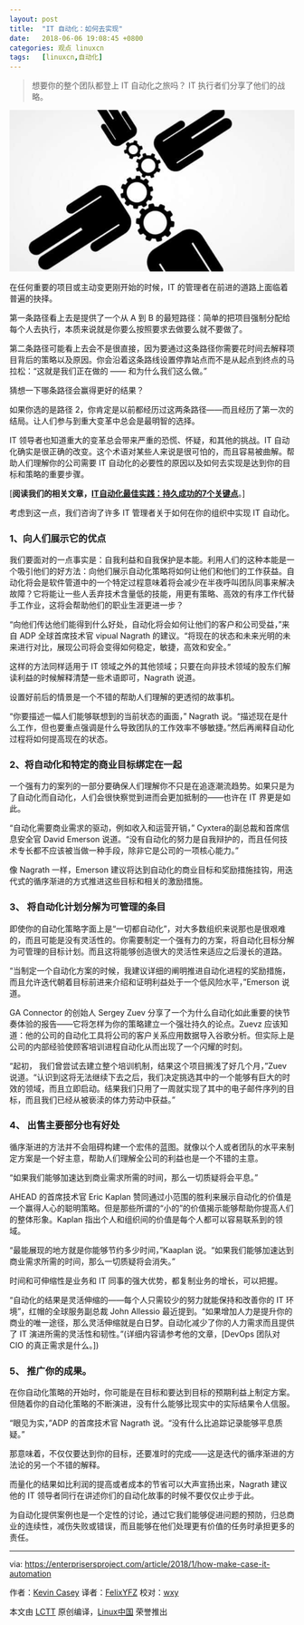 ```yaml
---
layout: post
title:	"IT 自动化：如何去实现"
date:	2018-06-06 19:08:45 +0800 
categories:	观点 linuxcn 
tags:	[linuxcn,自动化]
---
```




> 
> 想要你的整个团队都登上 IT 自动化之旅吗？ IT 执行者们分享了他们的战略。
> 
> 
> 


![](/Asserts/Images/album/201806/06/190848x5k8u2o85bu9krmt.jpg)


在任何重要的项目或主动变更刚开始的时候，IT 的管理者在前进的道路上面临着普遍的抉择。


第一条路径看上去是提供了一个从 A 到 B 的最短路径：简单的把项目强制分配给每个人去执行，本质来说就是你要么按照要求去做要么就不要做了。


第二条路径可能看上去会不是很直接，因为要通过这条路径你需要花时间去解释项目背后的策略以及原因。你会沿着这条路线设置停靠站点而不是从起点到终点的马拉松：“这就是我们正在做的 —— 和为什么我们这么做。”


猜想一下哪条路径会赢得更好的结果？


如果你选的是路径 2，你肯定是以前都经历过这两条路径——而且经历了第一次的结局。让人们参与到重大变革中总会是最明智的选择。


IT 领导者也知道重大的变革总会带来严重的恐慌、怀疑，和其他的挑战。IT 自动化确实是很正确的改变。这个术语对某些人来说是很可怕的，而且容易被曲解。帮助人们理解你的公司需要 IT 自动化的必要性的原因以及如何去实现是达到你的目标和策略的重要步骤。


[**阅读我们的相关文章，**[**IT自动化最佳实践：持久成功的7个关键点**](https://enterprisersproject.com/article/2018/1/it-automation-best-practices-7-keys-long-term-success?sc_cid=70160000000h0aXAAQ)。]


考虑到这一点，我们咨询了许多 IT 管理者关于如何在你的组织中实现 IT 自动化。


### 1、向人们展示它的优点


我们要面对的一点事实是：自我利益和自我保护是本能。利用人们的这种本能是一个吸引他们的好方法：向他们展示自动化策略将如何让他们和他们的工作获益。自动化将会是软件管道中的一个特定过程意味着将会减少在半夜呼叫团队同事来解决故障？它将能让一些人丢弃技术含量低的技能，用更有策略、高效的有序工作代替手工作业，这将会帮助他们的职业生涯更进一步？


“向他们传达他们能得到什么好处，自动化将会如何让他们的客户和公司受益，”来自 ADP 全球首席技术官 vipual Nagrath 的建议。“将现在的状态和未来光明的未来进行对比，展现公司将会变得如何稳定，敏捷，高效和安全。”


这样的方法同样适用于 IT 领域之外的其他领域；只要在向非技术领域的股东们解读利益的时候解释清楚一些术语即可，Nagrath 说道。


设置好前后的情景是一个不错的帮助人们理解的更透彻的故事机。


“你要描述一幅人们能够联想到的当前状态的画面，” Nagrath 说。“描述现在是什么工作，但也要重点强调是什么导致团队的工作效率不够敏捷。”然后再阐释自动化过程将如何提高现在的状态。


### 2、将自动化和特定的商业目标绑定在一起


一个强有力的案列的一部分要确保人们理解你不只是在追逐潮流趋势。如果只是为了自动化而自动化，人们会很快察觉到进而会更加抵制的——也许在 IT 界更是如此。


“自动化需要商业需求的驱动，例如收入和运营开销，” Cyxtera的副总裁和首席信息安全官 David Emerson 说道。“没有自动化的努力是自我辩护的，而且任何技术专长都不应该被当做一种手段，除非它是公司的一项核心能力。”


像 Nagrath 一样，Emerson 建议将达到自动化的商业目标和奖励措施挂钩，用迭代式的循序渐进的方式推进这些目标和相关的激励措施。


### 3、 将自动化计划分解为可管理的条目


即使你的自动化策略字面上是“一切都自动化”，对大多数组织来说那也是很艰难的，而且可能是没有灵活性的。你需要制定一个强有力的方案，将自动化目标分解为可管理的目标计划。而且这将能够创造很大的灵活性来适应之后漫长的道路。


“当制定一个自动化方案的时候，我建议详细的阐明推进自动化进程的奖励措施，而且允许迭代朝着目标前进来介绍和证明利益处于一个低风险水平，”Emerson 说道。


GA Connector 的创始人 Sergey Zuev 分享了一个为什么自动化如此重要的快节奏体验的报告——它将怎样为你的策略建立一个强壮持久的论点。Zuevz 应该知道：他的公司的自动化工具将公司的客户关系应用数据导入谷歌分析。但实际上是公司的内部经验使顾客培训进程自动化从而出现了一个闪耀的时刻。


“起初， 我们曾尝试去建立整个培训机制，结果这个项目搁浅了好几个月，”Zuev 说道。“认识到这将无法继续下去之后，我们决定挑选其中的一个能够有巨大的时效的领域，而且立即启动。结果我们只用了一周就实现了其中的电子邮件序列的目标，而且我们已经从被亵渎的体力劳动中获益。”


### 4、 出售主要部分也有好处


循序渐进的方法并不会阻碍构建一个宏伟的蓝图。就像以个人或者团队的水平来制定方案是一个好主意，帮助人们理解全公司的利益也是一个不错的主意。


“如果我们能够加速达到商业需求所需的时间，那么一切质疑将会平息。”


AHEAD 的首席技术官 Eric Kaplan 赞同通过小范围的胜利来展示自动化的价值是一个赢得人心的聪明策略。但是那些所谓的“小的”的价值揭示能够帮助你提高人们的整体形象。Kaplan 指出个人和组织间的价值是每个人都可以容易联系到的领域。


“最能展现的地方就是你能够节约多少时间，”Kaaplan 说。“如果我们能够加速达到商业需求所需的时间，那么一切质疑将会消失。”


时间和可伸缩性是业务和 IT 同事的强大优势，都复制业务的增长，可以把握。


“自动化的结果是灵活伸缩的——每个人只需较少的努力就能保持和改善你的 IT 环境”，红帽的全球服务副总裁 John Allessio 最近提到。“如果增加人力是提升你的商业的唯一途径，那么灵活伸缩就是白日梦。自动化减少了你的人力需求而且提供了 IT 演进所需的灵活性和韧性。”(详细内容请参考他的文章，[DevOps 团队对 CIO 的真正需求是什么。])


### 5、 推广你的成果。


在你自动化策略的开始时，你可能是在目标和要达到目标的预期利益上制定方案。但随着你的自动化策略的不断演进，没有什么能够比现实中的实际结果令人信服。


“眼见为实，”ADP 的首席技术官 Nagrath 说。“没有什么比追踪记录能够平息质疑。”


那意味着，不仅仅要达到你的目标，还要准时的完成——这是迭代的循序渐进的方法论的另一个不错的解释。


而量化的结果如比利润的提高或者成本的节省可以大声宣扬出来，Nagrath 建议他的 IT 领导者同行在讲述你们的自动化故事的时候不要仅仅止步于此。


为自动化提供案例也是一个定性的讨论，通过它我们能够促进问题的预防，归总商业的连续性，减伤失败或错误，而且能够在他们处理更有价值的任务时承担更多的责任。




---


via: <https://enterprisersproject.com/article/2018/1/how-make-case-it-automation>


作者：[Kevin Casey](https://enterprisersproject.com/user/kevin-casey) 译者：[FelixYFZ](https://github.com/FelixYFZ) 校对：[wxy](https://github.com/wxy)


本文由 [LCTT](https://github.com/LCTT/TranslateProject) 原创编译，[Linux中国](https://linux.cn/) 荣誉推出
